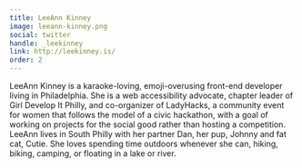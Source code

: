 ```yaml
---
title: LeeAnn Kinney
image: leeann-kinney.png
social: twitter
handle: _leekinney
link: http://leekinney.is/
order: 2
---
```


LeeAnn Kinney is a karaoke-loving, emoji-overusing front-end developer living in Philadelphia. She is a web accessibility advocate, chapter leader of Girl Develop It Philly, and co-organizer of LadyHacks, a community event for women that follows the model of a civic hackathon, with a goal of working on projects for the social good rather than hosting a competition. LeeAnn lives in South Philly with her partner Dan, her pup, Johnny and fat cat, Cutie. She loves spending time outdoors whenever she can, hiking, biking, camping, or floating in a lake or river.
